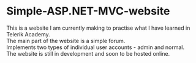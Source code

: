 # Simple-ASP.NET-MVC-website
This is a website I am currently making to practise what I have learned in Telerik Academy.<br/>
The main part of the website is a simple forum.<br/>
Implements two types of individual user accounts - admin and normal.<br/>
The website is still in development and soon to be hosted online.
